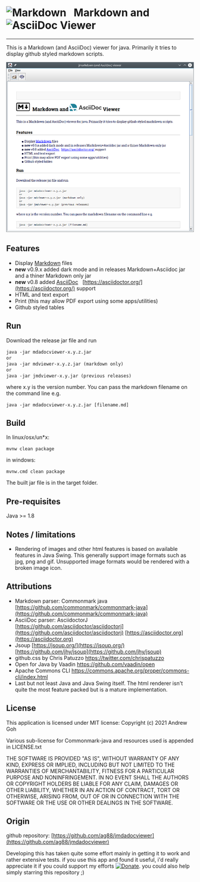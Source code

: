 # ![Markdown](web/markdown.png "Markdown") &nbsp; Markdown and ![AsciiDoc](web/AsciiDoc-color.png "AsciiDoc") Viewer
---

This is a Markdown (and AsciiDoc) viewer for java. Primarily it tries to display github styled markdown scripts.

![example](web/screen.png "example")

## Features

- Display [Markdown](https://www.markdownguide.org/) files
- **new** v0.9.x added dark mode and in releases Markdown+Asciidoc jar and a thiner Markdown only jar
- **new** v0.8 added [AsciiDoc](https://asciidoc.org/) &nbsp; [https://asciidoctor.org/](https://asciidoctor.org/) support
- HTML and text export
- Print (this may allow PDF export using some apps/utilities)
- Github styled tables

## Run

Download the release jar file and run
```
java -jar mdadocviewer-x.y.z.jar
or
java -jar mdviewer-x.y.z.jar (markdown only)
or
java -jar jmdviewer-x.y.jar (previous releases)
```
where x.y is the version number. You can pass the markdown filename on the command line e.g.
```
java -jar mdadocviewer-x.y.z.jar [filename.md]
```
## Build

In linux/osx/un*x:
```
mvnw clean package
```
in windows:
```
mvnw.cmd clean package
```
The built jar file is in the target folder.

## Pre-requisites

Java >= 1.8

## Notes / limitations

- Rendering of images and other html features is based on available features in Java
Swing. This generally support image formats such as jpg, png and gif. Unsupported image formats would be rendered with a broken image icon.

## Attributions
 
- Markdown parser: Commonmark java  
[https://github.com/commonmark/commonmark-java](https://github.com/commonmark/commonmark-java)
- AsciiDoc parser: AsciidoctorJ
[https://github.com/asciidoctor/asciidoctorj](https://github.com/asciidoctor/asciidoctorj)
[https://asciidoctor.org](https://asciidoctor.org)
- Jsoup
[https://jsoup.org/](https://jsoup.org/)
[https://github.com/jhy/jsoup](https://github.com/jhy/jsoup)
- github.css by Chris Patuzzo
https://twitter.com/chrispatuzzo
- Open for Java by Vaadin https://github.com/vaadin/open
- Apache Commons CLI
<https://commons.apache.org/proper/commons-cli/index.html>
- Last but not least Java and Java Swing itself. The html renderer isn't quite the most feature packed but is a mature implementation.

## License

This application is licensed under MIT license:
Copyright (c) 2021 Andrew Goh

Various sub-license for Commonmark-java and resources used is 
appended in LICENSE.txt

THE SOFTWARE IS PROVIDED "AS IS", WITHOUT WARRANTY OF ANY KIND, 
EXPRESS OR IMPLIED, INCLUDING BUT NOT LIMITED TO THE WARRANTIES OF
MERCHANTABILITY, FITNESS FOR A PARTICULAR PURPOSE AND NONINFRINGEMENT. 
IN NO EVENT SHALL THE AUTHORS OR COPYRIGHT HOLDERS BE LIABLE FOR ANY 
CLAIM, DAMAGES OR OTHER LIABILITY, WHETHER IN AN ACTION OF CONTRACT,
TORT OR OTHERWISE, ARISING FROM, OUT OF OR IN CONNECTION WITH THE SOFTWARE
OR THE USE OR OTHER DEALINGS IN THE SOFTWARE.

## Origin

github repository: 
[https://github.com/ag88/jmdadocviewer](https://github.com/ag88/jmdadocviewer)

Developing this has taken quite some effort mainly in getting it to work and rather extensive tests. if you use this app and found it useful, i'd really appreciate it if you could support my efforts [![Donate](web/donorbox.png)](https://donorbox.org/jmdviewer).
you could also help simply starring this repository ;)

